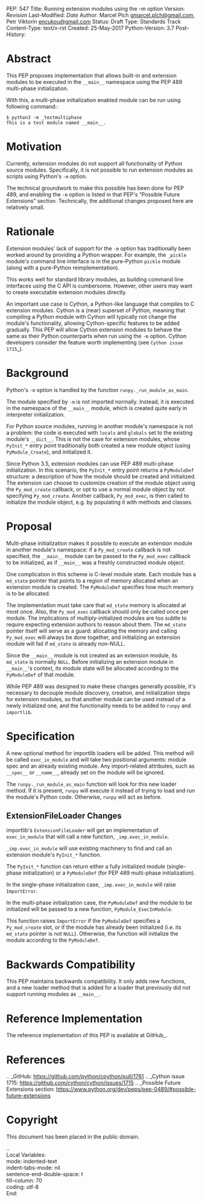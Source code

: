 PEP: 547
Title: Running extension modules using the -m option
Version: $Revision$
Last-Modified: $Date$
Author: Marcel Plch <gmarcel.plch@gmail.com>,
        Petr Viktorin <encukou@gmail.com>
Status: Draft
Type: Standards Track
Content-Type: text/x-rst
Created: 25-May-2017
Python-Version: 3.7
Post-History: 


Abstract
========

This PEP proposes implementation that allows built-in and extension
modules to be executed in the ``__main__`` namespace using
the PEP 489 multi-phase initialization.

With this, a multi-phase initialization enabled module can be run
using following command::

    $ python3 -m _testmultiphase
    This is a test module named __main__.


Motivation
==========

Currently, extension modules do not support all functionality of
Python source modules.
Specifically, it is not possible to run extension modules as scripts using
Python's ``-m`` option.

The technical groundwork to make this possible has been done for PEP 489,
and enabling the ``-m`` option is listed in that PEP's
“Possible Future Extensions” section.
Technically, the additional changes proposed here are relatively small.


Rationale
=========

Extension modules' lack of support for the ``-m`` option has traditionally
been worked around by providing a Python wrapper.
For example, the ``_pickle`` module's command line interface is in the
pure-Python ``pickle`` module (along with a pure-Python reimplementation).

This works well for standard library modules, as building command line
interfaces using the C API is cumbersome.
However, other users may want to create executable extension modules directly.

An important use case is Cython, a Python-like language that compiles to
C extension modules.
Cython is a (near) superset of Python, meaning that compiling a Python module
with Cython will typically not change the module's functionality, allowing
Cython-specific features to be added gradually.
This PEP will allow Cython extension modules to behave the same as their Python
counterparts when run using the ``-m`` option.
Cython developers consider the feature worth implementing (see
`Cython issue 1715`_).


Background
==========

Python's ``-m`` option is handled by the function
``runpy._run_module_as_main``.

The module specified by ``-m`` is not imported normally.
Instead, it is executed in the namespace of the ``__main__`` module,
which is created quite early in interpreter initialization.

For Python source modules, running in another module's namespace is not
a problem: the code is executed with ``locals`` and ``globals`` set to the
existing module's ``__dict__``.
This is not the case for extension modules, whose ``PyInit_*`` entry point
traditionally both created a new module object (using ``PyModule_Create``),
and initialized it.

Since Python 3.5, extension modules can use PEP 489 multi-phase initialization.
In this scenario, the ``PyInit_*`` entry point returns a ``PyModuleDef``
structure: a description of how the module should be created and initialized.
The extension can choose to customize creation of the module object using
the ``Py_mod_create`` callback, or opt to use a normal module object by not
specifying ``Py_mod_create``.
Another callback, ``Py_mod_exec``, is then called to initialize the module
object, e.g. by populating it with methods and classes.


Proposal
========

Multi-phase initialization makes it possible to execute an extension module in
another module's namespace: if a ``Py_mod_create`` callback is not specified,
the ``__main__`` module can be passed to the ``Py_mod_exec`` callback to be
initialized, as if ``__main__`` was a freshly constructed module object.

One complication in this scheme is C-level module state.
Each module has a ``md_state`` pointer that points to a region of memory
allocated when an extension module is created.
The ``PyModuleDef`` specifies how much memory is to be allocated.

The implementation must take care that ``md_state`` memory is allocated at most
once.
Also, the ``Py_mod_exec`` callback should only be called once per module.
The implications of multiply-initialized modules are too subtle to require
expecting extension authors to reason about them.
The ``md_state`` pointer itself will serve as a guard: allocating the memory
and calling ``Py_mod_exec`` will always be done together, and initializing an
extension module will fail if ``md_state`` is already non-NULL.

Since the ``__main__`` module is not created as an extension module,
its ``md_state`` is normally ``NULL``.
Before initializing an extension module in ``__main__``'s context, its module
state will be allocated according to the ``PyModuleDef`` of that module.

While PEP 489 was designed to make these changes generally possible,
it's necessary to decouple module discovery, creation, and initialization
steps for extension modules, so that another module can be used instead of
a newly initialized one, and the functionality needs to be added to
``runpy`` and ``importlib``.


Specification
=============

A new optional method for importlib loaders will be added.
This method will be called ``exec_in_module`` and will take two
positional arguments: module spec and an already existing module.
Any import-related attributes, such as ``__spec__`` or ``__name__``,
already set on the module will be ignored.

The ``runpy._run_module_as_main`` function will look for this new
loader method.
If it is present, ``runpy`` will execute it instead of trying to load and
run the module's Python code.
Otherwise, ``runpy`` will act as before.


ExtensionFileLoader Changes
---------------------------

importlib's ``ExtensionFileLoader`` will get an implementation of
``exec_in_module`` that will call a new function, ``_imp.exec_in_module``.

``_imp.exec_in_module`` will use existing machinery to find and call an
extension module's ``PyInit_*`` function.

The ``PyInit_*`` function can return either a fully initialized module
(single-phase initialization) or a ``PyModuleDef`` (for PEP 489 multi-phase 
initialization).

In the single-phase initialization case, ``_imp.exec_in_module`` will raise
``ImportError``.

In the multi-phase initialization case, the ``PyModuleDef`` and the module to
be initialized will be passed to a new function, ``PyModule_ExecInModule``.

This function raises ``ImportError`` if the ``PyModuleDef`` specifies
a ``Py_mod_create`` slot, or if the module has already been initialized
(i.e. its ``md_state`` pointer is not ``NULL``).
Otherwise, the function will initialize the module according to the
``PyModuleDef``.


Backwards Compatibility
=======================

This PEP maintains backwards compatibility.
It only adds new functions, and a new loader method that is added for
a loader that previously did not support running modules as ``__main__``.


Reference Implementation
========================

The reference implementation of this PEP is available at GitHub_.


References
==========

.. _GitHub: https://github.com/python/cpython/pull/1761
.. _Cython issue 1715: https://github.com/cython/cython/issues/1715
.. _Possible Future Extensions section: https://www.python.org/dev/peps/pep-0489/#possible-future-extensions


Copyright
=========

This document has been placed in the public domain.



..  
   Local Variables:  
   mode: indented-text  
   indent-tabs-mode: nil  
   sentence-end-double-space: t  
   fill-column: 70  
   coding: utf-8  
   End:  

